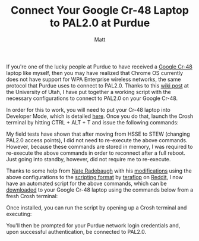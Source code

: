 ﻿---
title: Connect Your Google Cr-48 Laptop to PAL2.0 at Purdue
author: Matt
layout: post
permalink: /2011/02/connect-your-google-cr-48-laptop-to-pal2-0-at-purdue/
categories:
  - Miscellaneous
tags:
  - chromeos
  - tutorial
---

If you're one of the lucky people at Purdue to have received a [Google Cr-48](http://www.google.com/chromeos/pilot-program-cr48.html) laptop like myself, then you may have realized that Chrome OS currently does not have support for WPA Enterprise wireless networks, the same protocol that Purdue uses to connect to PAL2.0. Thanks to this <a href="https://wiki.utah.edu/confluence/display/~u0226271/UConnect on Chrome OS">wiki post</a> at the University of Utah, I have put together a working script with the necessary configurations to connect to PAL2.0 on your Google Cr-48.

In order for this to work, you will need to put your Cr-48 laptop into Developer Mode, which is detailed [here][3]. Once you do that, launch the Crosh terminal by hitting CTRL + ALT + T and issue the following commands:

 [3]: http://www.chromium.org/chromium-os/developer-information-for-chrome-os-devices/cr-48-chrome-notebook-developer-information

<script src="https://gist.github.com/mbmccormick/811480.js"> </script>

My field tests have shown that after moving from HSSE to STEW (changing PAL2.0 access points), I did not need to re-execute the above commands. However, because these commands are stored in memory, I was required to re-execute the above commands in order to reconnect after a full reboot. Just going into standby, however, did not require me to re-execute.

Thanks to some help from [Nate Radebaugh][4] with his [modifications][5] using the above configurations to the [scripting format][6] by [teraflop][7] on [Reddit][8], I now have an automated script for the above commands, which can be [downloaded][9] to your Google Cr-48 laptop using the commands below from a fresh Crosh terminal:

 [4]: http://naterad.com/
 [5]: http://pastebin.com/3zhLb8qw
 [6]: http://pastebin.com/G3ta4zsa
 [7]: http://www.reddit.com/user/teraflop
 [8]: http://www.reddit.com/r/CR48/comments/fcxhw/any_workarounds_for_wpa2_with_certificate/
 [9]: http://archive.mbmccormick/files/pal2.sh

<script src="https://gist.github.com/mbmccormick/827025.js"> </script>

Once installed, you can run the script by opening up a Crosh terminal and executing:

<script src="https://gist.github.com/mbmccormick/827049.js"> </script>

You'll then be prompted for your Purdue network login credentials and, upon successful authentication, be connected to PAL2.0.
